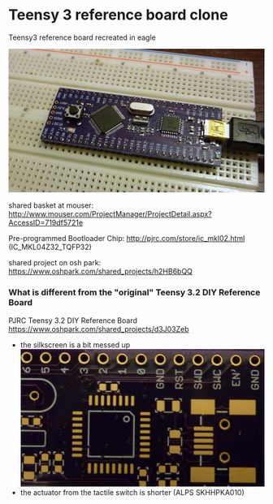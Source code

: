 # Teensy 3 reference board clone

Teensy3 reference board recreated in eagle

![teensy3 ref board clone](images/1-P1010128-001.jpg)

shared basket at mouser: http://www.mouser.com/ProjectManager/ProjectDetail.aspx?AccessID=719df5721e

Pre-programmed Bootloader Chip: http://pjrc.com/store/ic_mkl02.html (IC_MKL04Z32_TQFP32)

shared project on osh park: https://www.oshpark.com/shared_projects/h2HB6bQQ

### What is different from the "original" Teensy 3.2 DIY Reference Board

PJRC Teensy 3.2 DIY Reference Board https://www.oshpark.com/shared_projects/d3J03Zeb

- the silkscreen is a bit messed up  
  ![teensy3 ref board clone](images/1-P1010144-001.jpg)
- the actuator from the tactile switch is shorter (ALPS	SKHHPKA010)